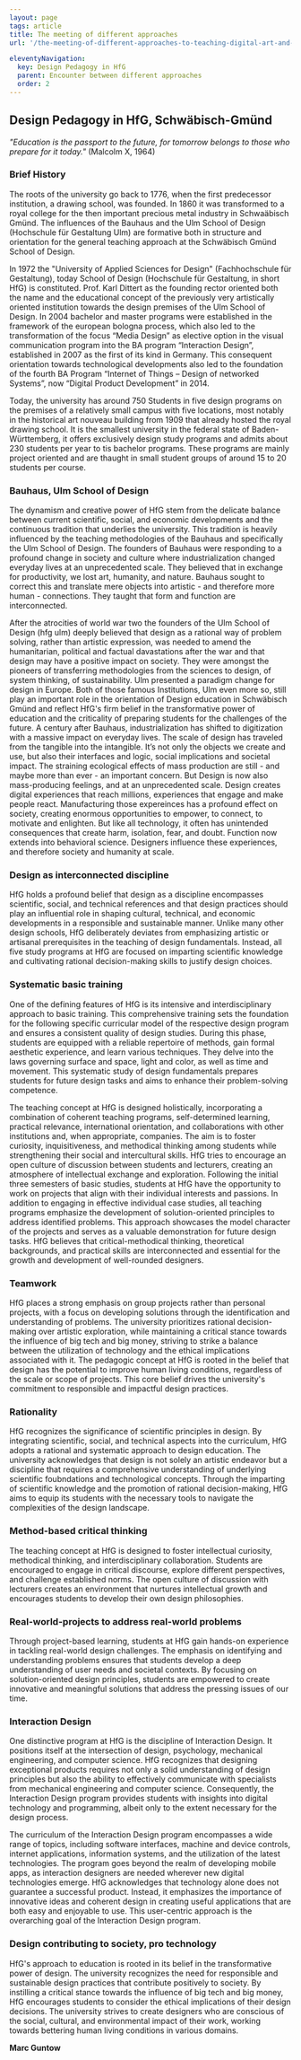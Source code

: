 ```yaml
---
layout: page
tags: article
title: The meeting of different approaches
url: '/the-meeting-of-different-approaches-to-teaching-digital-art-and-design/'

eleventyNavigation:
  key: Design Pedagogy in HfG
  parent: Encounter between different approaches
  order: 2
---
```


## Design Pedagogy in HfG, Schwäbisch-Gmünd

*"Education is the passport to the future, for tomorrow belongs to those who prepare for it today."* (Malcolm X, 1964)

### Brief History
The roots of the university go back to 1776, when the first predecessor institution, a drawing school, was founded. In 1860 it was transformed to a royal college for the then important precious metal industry in Schwaäbisch Gmünd. The influences of the Bauhaus and the Ulm School of Design (Hochschule für Gestaltung Ulm) are formative both in structure and orientation for the general teaching approach at the Schwäbisch Gmünd School of Design.

In 1972 the "University of Applied Sciences for Design" (Fachhochschule für Gestaltung), today School of Design (Hochschule für Gestaltung, in short HfG) is constituted. Prof. Karl Dittert as the founding rector oriented both the name and the educational concept of the previously very artistically oriented institution towards the design premises of the Ulm School of Design. In 2004 bachelor and master programs were established in the framework of the european bologna process, which also led to the transformation of the focus “Media Design” as elective option in the visual communication program into the BA program “Interaction Design”, established in 2007 as the first of its kind in Germany. This consequent orientation towards technological developments also led to the foundation of the fourth BA Program “Internet of Things – Design of  networked Systems”, now “Digital Product Development” in 2014.

Today, the university has around 750 Students in five design programs on the premises of a relatively small campus with five locations, most notably in the historical art nouveau building from 1909 that already hosted the royal drawing school. It is the smallest university in the federal state of Baden-Württemberg, it offers exclusively design study programs and admits about 230 students per year to tis bachelor programs. These programs are mainly project oriented and are thaught in small student groups of around 15 to 20 students per course. 

### Bauhaus, Ulm School of Design
The dynamism and creative power of HfG stem from the delicate balance between current scientific, social, and economic developments and the continuous tradition that underlies the university. This tradition is heavily influenced by the teaching methodologies of the Bauhaus and specifically the Ulm School of Design. The founders of Bauhaus were responding to a profound change in society and culture where industrialization changed everyday lives at an unprecedented scale. They believed that in exchange for productivity, we lost art, humanity, and nature. Bauhaus sought to correct this and translate mere objects into artistic - and therefore more human - connections. They taught that form and function are interconnected. 

After the atrocities of world war two the founders of the Ulm School of Design (hfg ulm) deeply believed that design as a rational way of problem solving, rather than artistic expression, was needed to amend the humanitarian, political and factual davastations after the war and that design may have a positive impact on society. They were amongst the pioneers of transferring methodologies from the sciences to design, of system thinking, of sustainability. Ulm presented a paradigm change for design in Europe. Both of those famous Institutions, Ulm even more so, still play an important role in the orientation of Design education in Schwäbisch Gmünd and reflect HfG's firm belief in the transformative power of education and the criticality of preparing students for the challenges of the future. A century after Bauhaus, industrialization has shifted to digitization with a massive impact on everyday lives. The scale of design has traveled from the tangible into the intangible. It’s not only the objects we create and use, but also their interfaces and logic, social implications and societal impact. The straining ecological effects of mass production are still - and maybe more than ever - an important concern. But Design is now also mass-producing feelings, and at an unprecedented scale. Design creates digital experiences that reach millions, experiences that engage and make people react. Manufacturing those expereinces has a profound effect on society, creating enormous opportunities to empower, to connect, to motivate and enlighten. But like all technology, it often has unintended consequences that create harm, isolation, fear, and doubt. Function now extends into behavioral science. Designers influence these experiences, and therefore society and humanity at scale.

### Design as interconnected discipline
HfG holds a profound belief that design as a discipline encompasses scientific, social, and technical references and that design practices should play an influential role in shaping cultural, technical, and economic developments in a responsible and sustainable manner. Unlike many other design schools, HfG deliberately deviates from emphasizing artistic or artisanal prerequisites in the teaching of design fundamentals. Instead, all five study programs at HfG are focused on imparting scientific knowledge and cultivating rational decision-making skills to justify design choices.

### Systematic basic training
One of the defining features of HfG is its intensive and interdisciplinary approach to basic training. This comprehensive training sets the foundation for the following specific curricular model of the respective design program and ensures a consistent quality of design studies. During this phase, students are equipped with a reliable repertoire of methods, gain formal aesthetic experience, and learn various techniques. They delve into the laws governing surface and space, light and color, as well as time and movement. This systematic study of design fundamentals prepares students for future design tasks and aims to enhance their problem-solving competence.

The teaching concept at HfG is designed holistically, incorporating a combination of coherent teaching programs, self-determined learning, practical relevance, international orientation, and collaborations with other institutions and, when appropriate, companies. The aim is to foster curiosity, inquisitiveness, and methodical thinking among students while strengthening their social and intercultural skills. HfG tries to encourage an open culture of discussion between students and lecturers, creating an atmosphere of intellectual exchange and exploration. Following the initial three semesters of basic studies, students at HfG have the opportunity to work on projects that align with their individual interests and passions. In addition to engaging in effective individual case studies, all teaching programs emphasize the development of solution-oriented principles to address identified problems. This approach showcases the model character of the projects and serves as a valuable demonstration for future design tasks. HfG believes that critical-methodical thinking, theoretical backgrounds, and practical skills are interconnected and essential for the growth and development of well-rounded designers.

### Teamwork
HfG places a strong emphasis on group projects rather than personal projects, with a focus on developing solutions through the identification and understanding of problems. The university prioritizes rational decision-making over artistic exploration, while maintaining a critical stance towards the influence of big tech and big money, striving to strike a balance between the utilization of technology and the ethical implications associated with it. The pedagogic concept at HfG is rooted in the belief that design has the potential to improve human living conditions, regardless of the scale or scope of projects. This core belief drives the university's commitment to responsible and impactful design practices.

### Rationality
HfG recognizes the significance of scientific principles in design. By integrating scientific, social, and technical aspects into the curriculum, HfG adopts a rational and systematic approach to design education. The university acknowledges that design is not solely an artistic endeavor but a discipline that requires a comprehensive understanding of underlying scientific foubndations and technological concepts. Through the imparting of scientific knowledge and the promotion of rational decision-making, HfG aims to equip its students with the necessary tools to navigate the complexities of the design landscape.

### Method-based critical thinking
The teaching concept at HfG is designed to foster intellectual curiosity, methodical thinking, and interdisciplinary collaboration. Students are encouraged to engage in critical discourse, explore different perspectives, and challenge established norms. The open culture of discussion with lecturers creates an environment that nurtures intellectual growth and encourages students to develop their own design philosophies.

### Real-world-projects to address real-world problems
Through project-based learning, students at HfG gain hands-on experience in tackling real-world design challenges. The emphasis on identifying and understanding problems ensures that students develop a deep understanding of user needs and societal contexts. By focusing on solution-oriented design principles, students are empowered to create innovative and meaningful solutions that address the pressing issues of our time.

### Interaction Design
One distinctive program at HfG is the discipline of Interaction Design. It positions itself at the intersection of design, psychology, mechanical engineering, and computer science.
HfG recognizes that designing exceptional products requires not only a solid understanding of design principles but also the ability to effectively communicate with specialists from mechanical engineering and computer science. Consequently, the Interaction Design program provides students with insights into digital technology and programming, albeit only to the extent necessary for the design process.

The curriculum of the Interaction Design program encompasses a wide range of topics, including software interfaces, machine and device controls, internet applications, information systems, and the utilization of the latest technologies. The program goes beyond the realm of developing mobile apps, as interaction designers are needed wherever new digital technologies emerge. HfG acknowledges that technology alone does not guarantee a successful product. Instead, it emphasizes the importance of innovative ideas and coherent design in creating useful applications that are both easy and enjoyable to use. This user-centric approach is the overarching goal of the Interaction Design program.

### Design contributing to society, pro technology
HfG's approach to education is rooted in its belief in the transformative power of design. The university recognizes the need for responsible and sustainable design practices that contribute positively to society. By instilling a critical stance towards the influence of big tech and big money, HfG encourages students to consider the ethical implications of their design decisions. The university strives to create designers who are conscious of the social, cultural, and environmental impact of their work, working towards bettering human living conditions in various domains.

**Marc Guntow**
